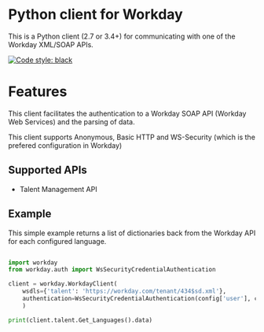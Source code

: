 # Python client for Workday

This is a Python client (2.7 or 3.4+) for communicating with one of the Workday XML/SOAP APIs.

[![Code style: black](https://img.shields.io/badge/code%20style-black-000000.svg)](https://github.com/ambv/black)

# Features

This client facilitates the authentication to a Workday SOAP API (Workday Web Services) and the parsing of data.

This client supports Anonymous, Basic HTTP and WS-Security (which is the prefered configuration in Workday)

## Supported APIs

* Talent Management API

## Example

This simple example returns a list of dictionaries back from the Workday API for each configured language.

```python

import workday
from workday.auth import WsSecurityCredentialAuthentication

client = workday.WorkdayClient(
    wsdls={'talent': 'https://workday.com/tenant/434$sd.xml'}, 
    authentication=WsSecurityCredentialAuthentication(config['user'], config['password']), 
    )

print(client.talent.Get_Languages().data)
```
